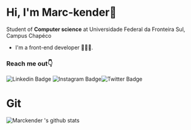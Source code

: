 # Hi, I'm Marc-kender👋
Student of **Computer science** at Universidade Federal da Fronteira Sul, Campus Chapéco
- I'm a front-end developer  👨🏻‍💻.

### Reach me out👇
![Linkedin Badge](https://img.shields.io/badge/-Linkedin-blue?style=flat-square&logo=Linkedin&logoColor=white&link=https://www.linkedin.com/in/marckender/)  	 ![Instagram Badge](https://img.shields.io/badge/-Instagram-FD1D1D?style=flat-square&logo=instagram&logoColor=white&link=https://www.instagram.com/makender103/)![Twitter Badge](https://img.shields.io/badge/-Twitter-1DA1F2?style=flat-square&logo=twitter&logoColor=white&link=https://www.twitter.com/Makender103/)

# Git
![Marckender 's github stats](https://github-readme-stats.vercel.app/api?username=Makender103&show_icons=true&theme=dracula)

<!--
**Makender103/Makender103** is a ✨ _special_ ✨ repository because its `README.md` (this file) appears on your GitHub profile.

Here are some ideas to get you started:

- 🔭 I’m currently working on ...
- 🌱 I’m currently learning ...
- 👯 I’m looking to collaborate on ...
- 🤔 I’m looking for help with ...
- 💬 Ask me about ...
- 📫 How to reach me: ...
- 😄 Pronouns: ...
- ⚡ Fun fact: ...
-->
